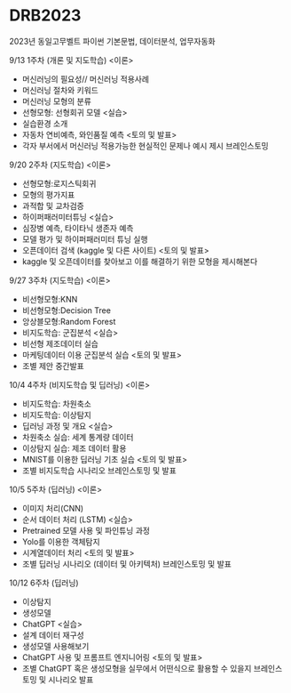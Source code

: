 # DRB2023
2023년 동일고무벨트 파이썬 기본문법, 데이터분석, 업무자동화

9/13 1주차 (개론 및 지도학습)
<이론>
* 머신러닝의 필요성// 머신러닝 적용사례
* 머신러닝 절차와 키워드
* 머신러닝 모형의 분류
* 선형모형: 선형회귀 모델
<실습>
* 실습환경 소개
* 자동차 연비예측, 와인품질 예측
<토의 및 발표>
* 각자 부서에서 머신러닝 적용가능한 현실적인 문제나 예시 제시 브레인스토밍

9/20 2주차 (지도학습)
<이론>
* 선형모형:로지스틱회귀
* 모형의 평가지표
* 과적합 및 교차검증
* 하이퍼패러미터튜닝
<실습>
* 심장병 예측, 타이타닉 생존자 예측
* 모델 평가 및 하이퍼패러미터 튜닝 실행
* 오픈데이터 검색 (kaggle 및 다른 사이트)
<토의 및 발표>
* kaggle 및 오픈데이터를 찾아보고 이를 해결하기 위한 모형을 제시해본다

9/27 3주차 (지도학습)
<이론>
* 비선형모형:KNN
* 비선형모형:Decision Tree
* 앙상블모형:Random Forest
* 비지도학습: 군집분석
<실습>
* 비선형 제조데이터 실습
* 마케팅데이터 이용 군집분석 실습
<토의 및 발표>
* 조별 제안 중간발표

10/4 4주차 (비지도학습 및 딥러닝)
<이론>
* 비지도학습: 차원축소
* 비지도학습: 이상탐지
* 딥러닝 과정 및 개요
<실습>
* 차원축소 실습: 세계 통계량 데이터
* 이상탐지 실습: 제조 데이터 활용
* MNIST를 이용한 딥러닝 기초 실습
<토의 및 발표>
* 조별 비지도학습 시나리오 브레인스토밍 및 발표

10/5 5주차 (딥러닝)
<이론>
* 이미지 처리(CNN)
* 순서 데이터 처리 (LSTM)
<실습>
* Pretrained 모델 사용 및 파인튜닝 과정
* Yolo를 이용한 객체탐지
* 시계열데이터 처리
<토의 및 발표>
* 조별 딥러닝 시나리오 (데이터 및 아키텍처) 브레인스토밍 및 발표

10/12 6주차 (딥러닝)
* 이상탐지
* 생성모델
* ChatGPT
<실습>
* 설계 데이터 재구성
* 생성모델 사용해보기
* ChatGPT 사용 및 프롬프트 엔지니어링
<토의 및 발표>
* 조별 ChatGPT 혹은 생성모형을 실무에서 어떤식으로 활용할 수 있을지 브레인스토밍 및 시나리오 발표
